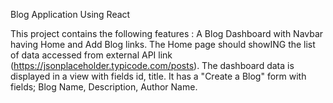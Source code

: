 Blog Application Using React

This project contains the following features :
A Blog Dashboard with Navbar having Home and Add Blog links. 
The Home page should showING the list of data accessed from external API link (https://jsonplaceholder.typicode.com/posts).
The dashboard data is displayed in a view with fields id, title.
It has a "Create a Blog" form with fields; Blog Name, Description, Author Name.
